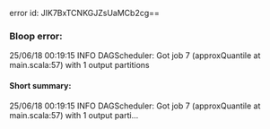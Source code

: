 error id: JIK7BxTCNKGJZsUaMCb2cg==
### Bloop error:

25/06/18 00:19:15 INFO DAGScheduler: Got job 7 (approxQuantile at main.scala:57) with 1 output partitions
#### Short summary: 

25/06/18 00:19:15 INFO DAGScheduler: Got job 7 (approxQuantile at main.scala:57) with 1 output parti...